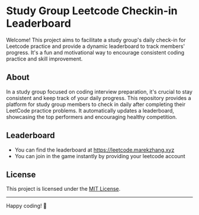# Study Group Leetcode Checkin-in Leaderboard

Welcome! This project aims to facilitate a study group's daily check-in for Leetcode practice and provide a dynamic leaderboard to track members' progress. It's a fun and motivational way to encourage consistent coding practice and skill improvement.

## About

In a study group focused on coding interview preparation, it's crucial to stay consistent and keep track of your daily progress. This repository provides a platform for study group members to check in daily after completing their LeetCode practice problems. It automatically updates a leaderboard, showcasing the top performers and encouraging healthy competition.

## Leaderboard

- You can find the leaderboard at https://leetcode.marekzhang.xyz
- You can join in the game instantly by providing your leetcode account

## License

This project is licensed under the [MIT License](LICENSE).

---

Happy coding! 🚀

